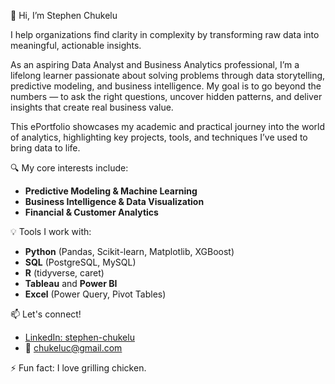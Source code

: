 👋 Hi, I’m Stephen Chukelu

I help organizations find clarity in complexity by transforming raw data into meaningful, actionable insights.

As an aspiring Data Analyst and Business Analytics professional, I’m a lifelong learner passionate about solving problems through data storytelling, predictive modeling, and business intelligence. My goal is to go beyond the numbers — to ask the right questions, uncover hidden patterns, and deliver insights that create real business value.

This ePortfolio showcases my academic and practical journey into the world of analytics, highlighting key projects, tools, and techniques I’ve used to bring data to life.

🔍 My core interests include:
- **Predictive Modeling & Machine Learning**
- **Business Intelligence & Data Visualization**
- **Financial & Customer Analytics**


💡 Tools I work with:
- **Python** (Pandas, Scikit-learn, Matplotlib, XGBoost)
- **SQL** (PostgreSQL, MySQL)
- **R** (tidyverse, caret)
- **Tableau** and **Power BI**
- **Excel** (Power Query, Pivot Tables)

📫 Let's connect!
- [LinkedIn: stephen-chukelu](https://www.linkedin.com/in/stephen-chukelu)
- 📧 chukeluc@gmail.com

⚡ Fun fact: I love grilling chicken.

<!---
Chukeluc/Chukeluc is a ✨ special ✨ repository because its `README.md` (this file) appears on your GitHub profile.
You can click the Preview link to take a look at your changes.
--->
